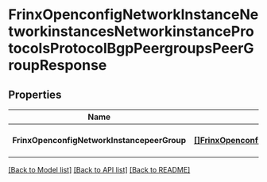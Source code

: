 # FrinxOpenconfigNetworkInstanceNetworkinstancesNetworkinstanceProtocolsProtocolBgpPeergroupsPeerGroupResponse

## Properties
Name | Type | Description | Notes
------------ | ------------- | ------------- | -------------
**FrinxOpenconfigNetworkInstancepeerGroup** | [**[]FrinxOpenconfigNetworkInstanceNetworkinstancesNetworkinstanceProtocolsProtocolBgpPeergroupsPeerGroup**](frinx.openconfig.network.instance.networkinstances.networkinstance.protocols.protocol.bgp.peergroups.PeerGroup.md) |  | [optional] [default to null]

[[Back to Model list]](../README.md#documentation-for-models) [[Back to API list]](../README.md#documentation-for-api-endpoints) [[Back to README]](../README.md)


